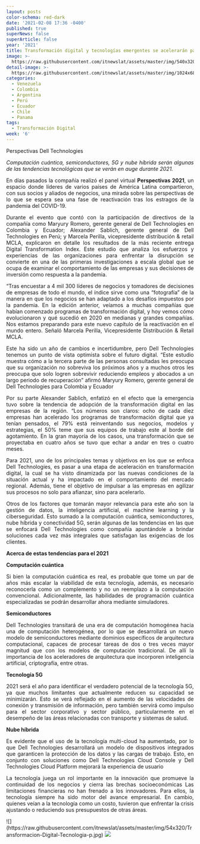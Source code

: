 ```yaml
---
layout: posts
color-schema: red-dark
date: '2021-02-08 17:36 -0400'
published: true
superNews: false
superArticle: false
year: '2021'
title: Transformación digital y tecnologías emergentes se acelerarán para 2021
image: >-
  https://raw.githubusercontent.com/itnewslat/assets/master/img/540x320/Transformacion-Digital-Tecnologia-p.jpg
detail-image: >-
  https://raw.githubusercontent.com/itnewslat/assets/master/img/1024x680/Transformacion-Digital-Tecnologia-g.jpg
categories:
  - Venezuela
  - Colombia
  - Argentina
  - Perú
  - Ecuador
  - Chile
  - Panama
tags:
  - Transformación Digital
week: '6'
---
```

<p style="text-align: justify;">Perspectivas Dell Technologies</p>
<p style="text-align: justify;"><strong></strong></p>
<p style="text-align: justify;"><em>Computación cuántica, semiconductores, 5G y nube híbrida serán algunas de las tendencias tecnológicas que se verán en auge durante 2021. </em></p>
<p style="text-align: justify;">En días pasados la compañía realizó el panel virtual <strong>Perspectivas 2021</strong>, un espacio donde líderes de varios países de América Latina compartieron, con sus socios y aliados de negocios, una mirada sobre las perspectivas de lo que se espera sea una fase de reactivación tras los estragos de la pandemia del COVID-19.</p>
<p style="text-align: justify;">Durante el evento que contó con la participación de directivos de la compañía como Maryury Romero, gerente general de Dell Technologies en Colombia y Ecuador; Alexander Sablich, gerente general de Dell Technologies en Perú; y Marcela Perilla, vicepresidente distribución &amp; retail MCLA, explicaron en detalle los resultados de la más reciente entrega Digital Transformation Index. Este estudio que analiza los esfuerzos y experiencias de las organizaciones para enfrentar la disrupción se convierte en una de las primeras investigaciones a escala global que se ocupa de examinar el comportamiento de las empresas y sus decisiones de inversión como respuesta a la pandemia.</p>
<p style="text-align: justify;">“Tras encuestar a 4 mil 300 líderes de negocios y tomadores de decisiones de empresas de todo el mundo, el índice sirve como una “fotografía” de la manera en que los negocios se han adaptado a los desafíos impuestos por la pandemia. En la edición anterior, veíamos a muchas compañías que habían comenzado programas de transformación digital, y hoy vemos cómo evolucionaron y qué sucedió en 2020 en medianas y grandes compañías. Nos estamos preparando para este nuevo capítulo de la reactivación en el mundo entero. Señaló Marcela Perilla, Vicepresidente Distribución &amp; Retail MCLA.</p>
<p style="text-align: justify;">Este ha sido un año de cambios e incertidumbre, pero Dell Technologies tenemos un punto de vista optimista sobre el futuro digital. “Este estudio muestra cómo a la tercera parte de las personas consultadas les preocupa que su organización no sobreviva los próximos años y a muchos otros les preocupa que solo logren sobrevivir reduciendo empleos y abocados a un largo periodo de recuperación” afirmó Maryury Romero, gerente general de Dell Technologies para Colombia y Ecuador</p>
<p style="text-align: justify;">Por su parte Alexander Sablich, enfatizó en el efecto que la emergencia tuvo sobre la tendencia de adopción de la transformación digital en las empresas de la región. “Los números son claros: ocho de cada diez empresas han acelerado los programas de transformación digital que ya tenían pensados, el 79% está reinventando sus negocios, modelos y estrategias, el 50% teme que sus equipos de trabajo este al borde del agotamiento. En la gran mayoría de los casos, una transformación que se proyectaba en cuatro años se tuvo que echar a andar en tres o cuatro meses.</p>
<p style="text-align: justify;">Para 2021, uno de los principales temas y objetivos en los que se enfoca Dell Technologies, es pasar a una etapa de aceleración en transformación digital, la cual se ha visto dinamizada por las nuevas condiciones de la situación actual y ha impactado en el comportamiento del mercado regional. Además, tiene el objetivo de impulsar a las empresas en agilizar sus procesos no solo para afianzar, sino para acelerarlo.</p>
<p style="text-align: justify;">Otros de los factores que tomarán mayor relevancia para este año son la gestión de datos, la inteligencia artificial, el machine learning y la ciberseguridad. Esto sumado a la computación cuántica, semiconductores, nube híbrida y conectividad 5G, serán algunas de las tendencias en las que se enfocará Dell Technologies como compañía apuntándole a brindar soluciones cada vez más integrales que satisfagan las exigencias de los clientes.</p>
<p style="text-align: justify;"><strong>Acerca de </strong><strong>estas tendencias para el 2021</strong></p>
<p style="text-align: justify;"><strong>Computación cuántica </strong></p>
<p style="text-align: justify;">Si bien la computación cuántica es real, es probable que tome un par de años más escalar la viabilidad de esta tecnología, además, es necesario reconocerla como un complemento y no un reemplazo a la computación convencional. Adicionalmente, las habilidades de programación cuántica especializadas se podrán desarrollar ahora mediante simuladores.</p>
<p style="text-align: justify;"><strong>Semiconductores</strong></p>
<p style="text-align: justify;">Dell Technologies transitará de una era de computación homogénea hacia una de computación heterogénea, por lo que se desarrollará un nuevo modelo de semiconductores mediante dominios específicos de arquitectura computacional, capaces de procesar tareas de dos o tres veces mayor magnitud que con los modelos de computación tradicional. De allí la importancia de los aceleradores de arquitectura que incorporen inteligencia artificial, criptografía, entre otras.</p>
<p style="text-align: justify;"><strong>Tecnología 5G</strong></p>
<p style="text-align: justify;">2021 será el año para identificar el verdadero potencial de la tecnología 5G, ya que muchos limitantes que actualmente reducen su capacidad se minimizarán. Esto se verá reflejado en el aumento de las velocidades de conexión y transmisión de información, pero también servirá como impulso para el sector corporativo y sector público, particularmente en el desempeño de las áreas relacionadas con transporte y sistemas de salud.</p>
<p style="text-align: justify;"><strong>Nube híbrida</strong></p>
<p style="text-align: justify;">Es evidente que el uso de la tecnología multi-cloud ha aumentado, por lo que Dell Technologies desarrollará un modelo de dispositivos integrados que garanticen la protección de los datos y las cargas de trabajo. Esto, en conjunto con soluciones como Dell Technologies Cloud Console y Dell Technologies Cloud Platform mejorará la experiencia de usuario</p>
<p style="text-align: justify;">La tecnología juega un rol importante en la innovación que promueve la continuidad de los negocios y cierra las brechas socioeconómicas Las limitaciones financieras no han frenado a los innovadores. Para ellos, la tecnología siempre ha sido motor del avance empresarial. En cambio, quienes veían a la tecnología como un costo, tuvieron que enfrentar la crisis ajustando o reduciendo sus presupuestos de otras áreas.</p>
![](https://raw.githubusercontent.com/itnewslat/assets/master/img/54x320/Transformacion-Digital-Tecnologia-p.jpg)

<img src="https://tracker.metricool.com/c3po.jpg?hash=56f88a41e39ab42c063cc51676587a04"/>